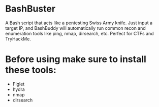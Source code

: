 # BashBuster
A Bash script that acts like a pentesting Swiss Army knife.  Just input a target IP, and BashBuddy will automatically run common recon and enumeration tools like ping, nmap, dirsearch, etc. Perfect for CTFs and TryHackMe.


# Before using make sure to install these tools:
- Figlet
- hydra
- nmap
- dirsearch
